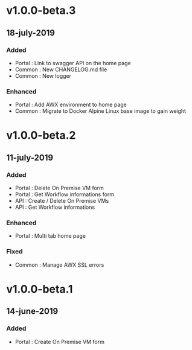 
# v1.0.0-beta.3
## 18-july-2019
### Added
- Portal : Link to swagger API on the home page
- Common : New CHANGELOG.md file
- Common : New logger
### Enhanced
- Portal : Add AWX environment to home page
- Common : Migrate to Docker Alpine Linux base image to gain weight

# v1.0.0-beta.2
## 11-july-2019
### Added
- Portal : Delete On Premise VM form
- Portal : Get Workflow informations form
- API : Create / Delete On Premise VMs
- API : Get Workflow informations
### Enhanced
- Portal : Multi tab home page
### Fixed
- Common : Manage AWX SSL errors

# v1.0.0-beta.1
## 14-june-2019
### Added
- Portal : Create On Premise VM form












